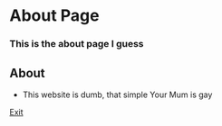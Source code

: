 # About Page
### This is the about page I guess
## About
* This website is dumb, that simple
  Your Mum is gay

[Exit](README.md)
